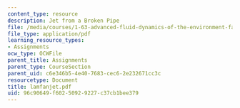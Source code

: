 ```yaml
---
content_type: resource
description: Jet from a Broken Pipe
file: /media/courses/1-63-advanced-fluid-dynamics-of-the-environment-fall-2002/96c90649f60250929227c37cb1bee379_lamfanjet.pdf
file_type: application/pdf
learning_resource_types:
- Assignments
ocw_type: OCWFile
parent_title: Assignments
parent_type: CourseSection
parent_uid: c6e346b5-4e40-7683-cec6-2e232671cc3c
resourcetype: Document
title: lamfanjet.pdf
uid: 96c90649-f602-5092-9227-c37cb1bee379
---
```

